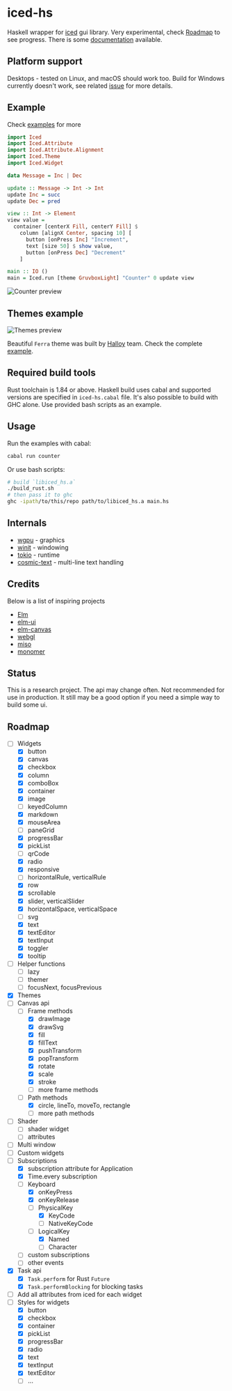 # iced-hs

Haskell wrapper for [iced](https://github.com/iced-rs/iced) gui library.
Very experimental, check [Roadmap](#roadmap) to see progress. There is some
[documentation](./docs) available.


## Platform support

Desktops - tested on Linux, and macOS should work too.
Build for Windows currently doesn't work, see related
[issue](https://github.com/ibaryshnikov/iced-hs/issues/19)
for more details.


## Example

Check [examples](examples) for more

```haskell
import Iced
import Iced.Attribute
import Iced.Attribute.Alignment
import Iced.Theme
import Iced.Widget

data Message = Inc | Dec

update :: Message -> Int -> Int
update Inc = succ
update Dec = pred

view :: Int -> Element
view value =
  container [centerX Fill, centerY Fill] $
    column [alignX Center, spacing 10] [
      button [onPress Inc] "Increment",
      text [size 50] $ show value,
      button [onPress Dec] "Decrement"
    ]

main :: IO ()
main = Iced.run [theme GruvboxLight] "Counter" 0 update view
```

![Counter preview](examples/counter/counter.png)


## Themes example

![Themes preview](examples/themes/themes.png)

Beautiful `Ferra` theme was built by [Halloy](https://github.com/squidowl/halloy) team.
Check the complete [example](examples/themes).


## Required build tools

Rust toolchain is 1.84 or above. Haskell build uses cabal and supported versions
are specified in `iced-hs.cabal` file. It's also possible to build with GHC alone.
Use provided bash scripts as an example.


## Usage

Run the examples with cabal:

```bash
cabal run counter
```

Or use bash scripts:

```bash
# build `libiced_hs.a`
./build_rust.sh
# then pass it to ghc
ghc -ipath/to/this/repo path/to/libiced_hs.a main.hs
```


## Internals

- [wgpu](https://github.com/gfx-rs/wgpu) - graphics
- [winit](https://github.com/rust-windowing/winit) - windowing
- [tokio](https://github.com/tokio-rs/tokio) - runtime
- [cosmic-text](https://github.com/pop-os/cosmic-text) - multi-line text handling


## Credits

Below is a list of inspiring projects
- [Elm](https://elm-lang.org/)
- [elm-ui](https://github.com/mdgriffith/elm-ui)
- [elm-canvas](https://github.com/joakin/elm-canvas)
- [webgl](https://github.com/elm-explorations/webgl)
- [miso](https://github.com/dmjio/miso)
- [monomer](https://github.com/fjvallarino/monomer)


## Status

This is a research project. The api may change often.
Not recommended for use in production. It still may be a good
option if you need a simple way to build some ui.


## Roadmap

 - [ ] Widgets
   - [x] button
   - [x] canvas
   - [x] checkbox
   - [x] column
   - [x] comboBox
   - [x] container
   - [x] image
   - [ ] keyedColumn
   - [x] markdown
   - [x] mouseArea
   - [ ] paneGrid
   - [x] progressBar
   - [x] pickList
   - [ ] qrCode
   - [x] radio
   - [x] responsive
   - [ ] horizontalRule, verticalRule
   - [x] row
   - [x] scrollable
   - [x] slider, verticalSlider
   - [x] horizontalSpace, verticalSpace
   - [ ] svg
   - [x] text
   - [x] textEditor
   - [x] textInput
   - [x] toggler
   - [x] tooltip
 - [ ] Helper functions
   - [ ] lazy
   - [ ] themer
   - [ ] focusNext, focusPrevious
 - [x] Themes
 - [ ] Canvas api
   - [ ] Frame methods
     - [x] drawImage
     - [x] drawSvg
     - [x] fill
     - [x] fillText
     - [x] pushTransform
     - [x] popTransform
     - [x] rotate
     - [x] scale
     - [x] stroke
     - [ ] more frame methods
   - [ ] Path methods
     - [x] circle, lineTo, moveTo, rectangle
     - [ ] more path methods
 - [ ] Shader
   - [ ] shader widget
   - [ ] attributes
 - [ ] Multi window
 - [ ] Custom widgets
 - [ ] Subscriptions
   - [x] subscription attribute for Application
   - [x] Time.every subscription
   - [ ] Keyboard
     - [x] onKeyPress
     - [x] onKeyRelease
     - [ ] PhysicalKey
       - [x] KeyCode
       - [ ] NativeKeyCode
     - [ ] LogicalKey
       - [x] Named
       - [ ] Character
   - [ ] custom subscriptions
   - [ ] other events
 - [x] Task api
   - [x] `Task.perform` for Rust `Future`
   - [x] `Task.performBlocking` for blocking tasks
 - [ ] Add all attributes from iced for each widget
 - [ ] Styles for widgets
   - [x] button
   - [x] checkbox
   - [x] container
   - [x] pickList
   - [x] progressBar
   - [x] radio
   - [x] text
   - [x] textInput
   - [x] textEditor
   - [ ] ...
